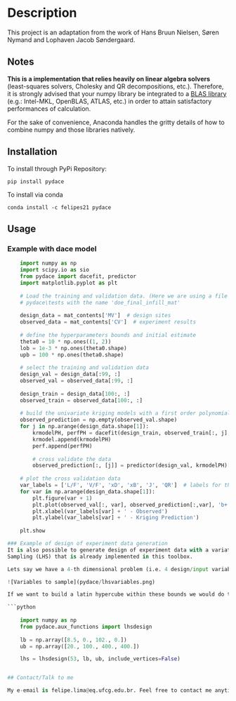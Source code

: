 # Description

This project is an adaptation from the work of Hans Bruun Nielsen, Søren Nymand and Lophaven Jacob Søndergaard.

## Notes
**This is a implementation that relies heavily on linear algebra solvers** (least-squares solvers, Cholesky and QR 
decompositions, etc.). Therefore, it is strongly advised that your numpy library be integrated to a 
[BLAS library](http://markus-beuckelmann.de/blog/boosting-numpy-blas.html) (e.g.: Intel-MKL, OpenBLAS, ATLAS, etc.) 
in order to attain satisfactory performances of calculation.

For the sake of convenience, Anaconda handles the gritty details of how to combine numpy and those libraries natively.

## Installation

To install through PyPi Repository:

    pip install pydace

To install via conda

    conda install -c felipes21 pydace
    
## Usage

### Example with dace model

```python    
    import numpy as np
    import scipy.io as sio
    from pydace import dacefit, predictor
    import matplotlib.pyplot as plt
    
    # Load the training and validation data. (Here we are using a file from the github repo located in the folder 
    # pydace\tests with the name 'doe_final_infill_mat'
    
    design_data = mat_contents['MV']  # design sites
    observed_data = mat_contents['CV']  # experiment results
    
    # define the hyperparameters bounds and initial estimate
    theta0 = 10 * np.ones((1, 2))
    lob = 1e-3 * np.ones(theta0.shape)
    upb = 100 * np.ones(theta0.shape)
    
    # select the training and validation data
    design_val = design_data[:99, :]
    observed_val = observed_data[:99, :]
    
    design_train = design_data[100:, :]
    observed_train = observed_data[100:, :]
    
    # build the univariate kriging models with a first order polynomial regression and a gaussian regression model
    observed_prediction = np.empty(observed_val.shape)
    for j in np.arange(design_data.shape[1]):
        krmodelPH, perfPH = dacefit(design_train, observed_train[:, j], 'poly1', 'corrgauss', theta0, lob, upb)
        krmodel.append(krmodelPH)
        perf.append(perfPH)
        
        # cross validate the data
        observed_prediction[:, [j]] = predictor(design_val, krmodelPH)[0]
    
    # plot the cross validation data
    var_labels = ['L/F', 'V/F', 'xD', 'xB', 'J', 'QR']  # labels for the observed data
    for var in np.arange(design_data.shape[1]):
        plt.figure(var + 1)
        plt.plot(observed_val[:, var], observed_prediction[:,var], 'b+')
        plt.xlabel(var_labels[var] + ' - Observed')
        plt.ylabel(var_labels[var] + ' - Kriging Prediction')
    
    plt.show

### Example of design of experiment data generation
It is also possible to generate design of experiment data with a variation reduction technique called Latin Hypercube
Sampling (LHS) that is already implemented in this toolbox.

Lets say we have a 4-th dimensional problem (i.e. 4 design/input variables). They are defined by the following bounds.

![Variables to sample](pydace/lhsvariables.png)

If we want to build a latin hypercube within these bounds we would do the following:

```python
    
    import numpy as np
    from pydace.aux_functions import lhsdesign
    
    lb = np.array([8.5, 0., 102., 0.])
    ub = np.array([20., 100., 400., 400.])

    lhs = lhsdesign(53, lb, ub, include_vertices=False)


## Contact/Talk to me

My e-email is felipe.lima@eq.ufcg.edu.br. Feel free to contact me anytime, or just nag me if I'm being lazy.
